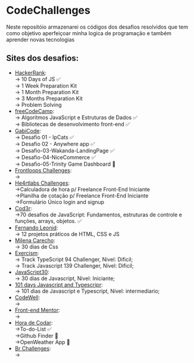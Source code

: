 # CodeChallenges

Neste repositóio armazenarei os códigos dos desafios resolvidos que tem como objetivo aperfeiçoar minha logica de programação e também aprender novas tecnologias

## Sites dos desafios:
  - [HackerRank](https://www.hackerrank.com/dashboard):                                                    
       -> 10 Days of JS ✅                                                   
       -> 1 Week Preparation Kit                                                                     
       -> 1 Month Preparation Kit                                               
       -> 3 Months Preparation Kit                                                 
       -> Problem Solving                                          
  - [freeCodeCamp](https://www.freecodecamp.org/learn):                                                                                  
       -> Algoritmos JavaScript e Estruturas de Dados ✅                                                                                     
       -> Bibliotecas de desenvolvimento front-end ✅                                                                                      
  - [GabiCode](https://discord.gg/Yw3n67Z9Yk):                                                                      
       -> Desafio 01 - IpCats ✅                                                                   
       -> Desafio 02 - Anywhere app ✅                           
       -> Desafio-03-Wakanda-LandingPage ✅                         
       -> Desafio-04-NiceCommerce ✅                                 
       -> Desafio-05-Trinity Game Dashboard 🚧                              
  - [Frontloops Challenges](https://frontloopschallenges.netlify.app/):                                                       
       ->                                                                         
  - [He4rtlabs Challenges](https://discord.io/he4rt):                                                     
       ->Calculadora de hora p/ Freelance	Front-End	Iniciante                                                              
       ->Planilha de cotação p/ Freelance	Front-End	Iniciante                                                               
       ->Formulário Único login and signup                      
  - [Cod3r]():                                                                                 
       ->70 desafios de JavaScript: Fundamentos, estruturas de controle e funções, arrays, objetos. ✅
  - [Fernando Leonid](https://www.youtube.com/c/FernandoLeonid):                                                  
       -> 12 projetos práticos de HTML, CSS e JS                                                    
  - [Milena Carecho](https://github.com/MilenaCarecho/30diasDeCSS):                                                                              
       -> 30 dias de Css    
  - [Exercism](https://exercism.org):                                                           
       -> Track TypeScript 94 Challenger, Nivel: Dificil;                                                   
       -> Track Javascript 139 Challenger, Nivel: Dificil;                                                                                                    
  - [JavaScript30](https://javascript30.com/):                                                   
       -> 30 dias de Javascript, Nivel: Iniciante; 
  - [101 days Javascript and Typescripr](https://www.beecrowd.com.br/judge/en/login):                                                                     
       -> 101 dias de Javascript e Typescript, Nivel: intermediario;      
  - [CodeWell](https://www.codewell.cc/):                                                                          
       ->                                                                                     
  - [Front-end Mentor](https://www.frontendmentor.io/challenges):                                                                          
       ->                                                                         
  - [Hora de Codar](https://www.youtube.com/@MatheusBattisti):                                                                          
       ->To-do-List ✅  
       ->Github Finder 🚧                                                         
       ->OpenWeather App 🚧                                                                   
  - [Br Challenges](https://www.brchallenges.com/):                                                              
       ->                                                               
 
  
